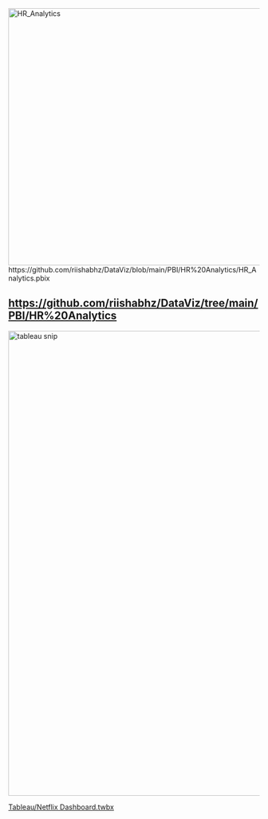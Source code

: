 <img width="515" alt="HR_Analytics" src="https://github.com/riishabhz/DataViz/assets/35364271/281e0f8d-b1b1-46ba-81d8-245a6e133749">
https://github.com/riishabhz/DataViz/blob/main/PBI/HR%20Analytics/HR_Analytics.pbix

https://github.com/riishabhz/DataViz/tree/main/PBI/HR%20Analytics
-------------------------------------------------------------------------------------------------------------------------------------------------------------------------
<img width="931" alt="tableau snip" src="https://github.com/riishabhz/DataViz/assets/35364271/f3ff44d1-a83f-4b60-9e10-39d0f1e7af40">

[Tableau/Netflix Dashboard.twbx](https://github.com/riishabhz/DataViz/blob/main/Tableau/Netflix%20Dashboard.twbx)

